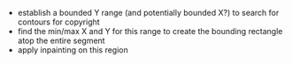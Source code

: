 - establish a bounded Y range (and potentially bounded X?) to search for contours for copyright
- find the min/max X and Y for this range to create the bounding rectangle atop the entire segment
- apply inpainting on this region
